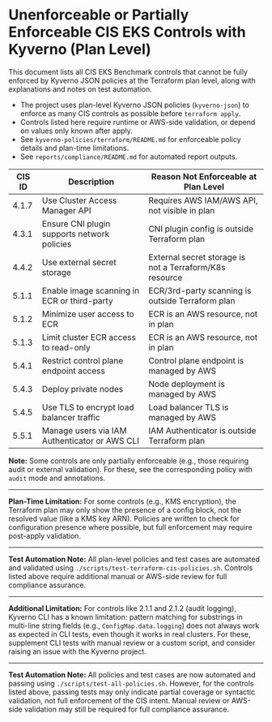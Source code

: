 # Unenforceable or Partially Enforceable CIS EKS Controls with Kyverno (Plan Level)

This document lists all CIS EKS Benchmark controls that cannot be fully enforced by Kyverno JSON policies at the Terraform plan level, along with explanations and notes on test automation.

- The project uses plan-level Kyverno JSON policies (`kyverno-json`) to enforce as many CIS controls as possible before `terraform apply`.
- Controls listed here require runtime or AWS-side validation, or depend on values only known after apply.
- See `kyverno-policies/terraform/README.md` for enforceable policy details and plan-time limitations.
- See `reports/compliance/README.md` for automated report outputs.

| CIS ID  | Description                                              | Reason Not Enforceable at Plan Level             |
|---------|----------------------------------------------------------|--------------------------------------------------|
| 4.1.7   | Use Cluster Access Manager API                           | Requires AWS IAM/AWS API, not visible in plan    |
| 4.3.1   | Ensure CNI plugin supports network policies              | CNI plugin config is outside Terraform plan      |
| 4.4.2   | Use external secret storage                              | External secret storage is not a Terraform/K8s resource |
| 5.1.1   | Enable image scanning in ECR or third-party              | ECR/3rd-party scanning is outside Terraform plan |
| 5.1.2   | Minimize user access to ECR                              | ECR is an AWS resource, not in plan              |
| 5.1.3   | Limit cluster ECR access to read-only                    | ECR is an AWS resource, not in plan              |
| 5.4.1   | Restrict control plane endpoint access                   | Control plane endpoint is managed by AWS         |
| 5.4.3   | Deploy private nodes                                     | Node deployment is managed by AWS                |
| 5.4.5   | Use TLS to encrypt load balancer traffic                 | Load balancer TLS is managed by AWS              |
| 5.5.1   | Manage users via IAM Authenticator or AWS CLI            | IAM Authenticator is outside Terraform plan      |

**Note:** Some controls are only partially enforceable (e.g., those requiring audit or external validation). For these, see the corresponding policy with `audit` mode and annotations.

---

**Plan-Time Limitation:**
For some controls (e.g., KMS encryption), the Terraform plan may only show the presence of a config block, not the resolved value (like a KMS key ARN). Policies are written to check for configuration presence where possible, but full enforcement may require post-apply validation.

---

**Test Automation Note:**
All plan-level policies and test cases are automated and validated using `./scripts/test-terraform-cis-policies.sh`. Controls listed above require additional manual or AWS-side review for full compliance assurance.

---

**Additional Limitation:**
For controls like 2.1.1 and 2.1.2 (audit logging), Kyverno CLI has a known limitation: pattern matching for substrings in multi-line string fields (e.g., `ConfigMap.data.logging`) does not always work as expected in CLI tests, even though it works in real clusters. For these, supplement CLI tests with manual review or a custom script, and consider raising an issue with the Kyverno project. 

---

**Test Automation Note:**
All policies and test cases are now automated and passing using `./scripts/test-all-policies.sh`. However, for the controls listed above, passing tests may only indicate partial coverage or syntactic validation, not full enforcement of the CIS intent. Manual review or AWS-side validation may still be required for full compliance assurance. 